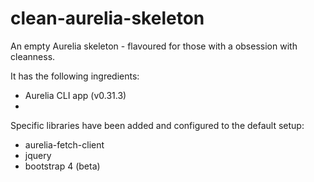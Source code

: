 # clean-aurelia-skeleton
An empty Aurelia skeleton - flavoured for those with a obsession with cleanness.


It has the following ingredients:

* Aurelia CLI app (v0.31.3)
* 

Specific libraries have been added and configured to the default setup:

* aurelia-fetch-client
* jquery
* bootstrap 4 (beta)

